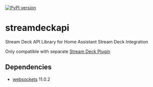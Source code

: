 [![PyPI version](https://badge.fury.io/py/streamdeckapi.svg)](https://badge.fury.io/py/streamdeckapi)

# streamdeckapi
Stream Deck API Library for Home Assistant Stream Deck Integration

Only compatible with separate [Stream Deck Plugin](https://github.com/Patrick762/streamdeckapi-plugin)

## Dependencies
- [websockets](https://pypi.org/project/websockets/) 11.0.2
